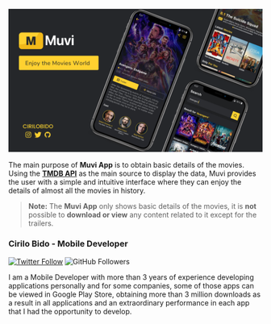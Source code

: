 ![muvi_full_banner](https://raw.githubusercontent.com/cirilobido/MoviesTMDB/master/preview/muvi_full_banner.png)

The main purpose of **Muvi App** is to obtain basic details of the movies. Using the **[TMDB API](https://www.themoviedb.org/)**  as the main source to display the data, Muvi provides the user with a simple and intuitive interface where they can enjoy the details of almost all the movies in history.

> **Note:** The **Muvi App** only shows basic details of the movies, it is **not** possible to **download or view** any content related to it except for the trailers.

### Cirilo Bido - Mobile Developer
[![Twitter Follow](https://img.shields.io/twitter/follow/cirilobido?style=for-the-badge&logo=twitter&color=blue)](https://twitter.com/cirilobido)
![GitHub Followers](https://img.shields.io/github/followers/cirilobido?style=for-the-badge&logo=github&color=blue)

I am a Mobile Developer with more than 3 years of experience developing applications personally and for some companies, some of those apps can be viewed in Google Play Store, obtaining more than 3 million downloads as a result in all applications and an extraordinary performance in each app that I had the opportunity to develop.

